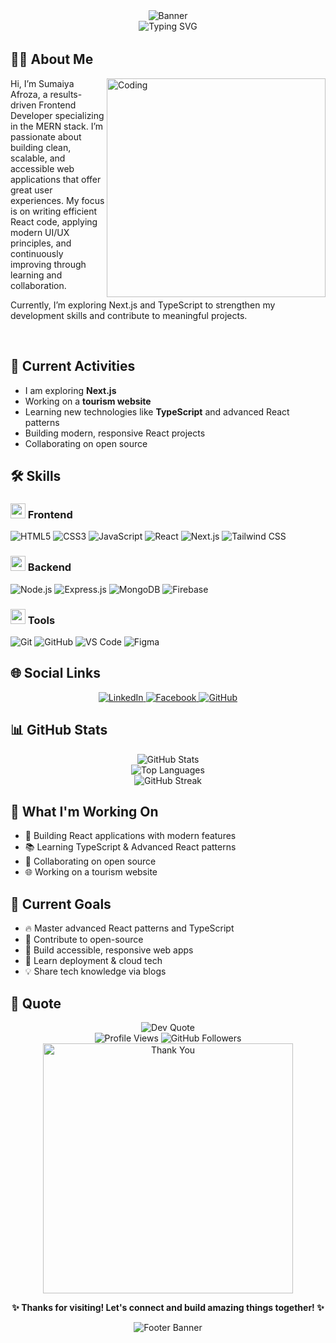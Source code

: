 <div align="center">
  <!-- Banner Image -->
  <img src="https://capsule-render.vercel.app/api?type=waving&color=gradient&customColorList=6,11,1&height=180&section=header&text=SUMAIYA%20AFROZA&fontSize=40&fontColor=fff&animation=fadeIn&fontAlignY=35&desc=Frontend%20Developer%20%7C%20React%20Enthusiast&descAlignY=50&descAlign=50" alt="Banner" />
</div>

<!-- Intro typing animation -->
<div align="center">
  <img src="https://readme-typing-svg.herokuapp.com?font=Fira+Code&size=22&duration=3000&pause=1000&color=36BCF7&center=true&vCenter=true&width=600&lines=Welcome+to+my+coding+world!+🚀;MERN+Stack+Developer;Building+amazing+web+experiences;Always+learning+new+technologies" alt="Typing SVG" />
</div>

<div align="center">
  <img src="https://user-images.githubusercontent.com/74038190/225813708-98b745f2-7d22-48cf-9150-083f1b00d6c9.gif" width="600" height="3" />
</div>

## 👩‍💻 About Me

<img align="right" src="https://user-images.githubusercontent.com/74038190/229223263-cf2e4b07-2615-4f87-9c38-e37600f8381a.gif" width="350" alt="Coding"/>

Hi, I’m Sumaiya Afroza, a results-driven Frontend Developer specializing in the MERN stack. I’m passionate about building clean, scalable, and accessible web applications that offer great user experiences. My focus is on writing efficient React code, applying modern UI/UX principles, and continuously improving through learning and collaboration.

Currently, I’m exploring Next.js and TypeScript to strengthen my development skills and contribute to meaningful projects.

<br clear="right"/>

## 📝 Current Activities

- I am exploring **Next.js**
- Working on a **tourism website**
- Learning new technologies like **TypeScript** and advanced React patterns
- Building modern, responsive React projects
- Collaborating on open source

## 🛠️ Skills

### <img src="https://img.icons8.com/color/48/000000/front-end.png" width="24"/> Frontend
![HTML5](https://img.shields.io/badge/HTML5-E34F26?style=flat-square&logo=html5&logoColor=white)
![CSS3](https://img.shields.io/badge/CSS3-1572B6?style=flat-square&logo=css3&logoColor=white)
![JavaScript](https://img.shields.io/badge/JavaScript-F7DF1E?style=flat-square&logo=javascript&logoColor=black)
![React](https://img.shields.io/badge/React-20232A?style=flat-square&logo=react&logoColor=61DAFB)
![Next.js](https://img.shields.io/badge/Next.js-000000?style=flat-square&logo=next.js&logoColor=white)
![Tailwind CSS](https://img.shields.io/badge/Tailwind_CSS-38B2AC?style=flat-square&logo=tailwind-css&logoColor=white)

### <img src="https://img.icons8.com/color/48/000000/database.png" width="24"/> Backend
![Node.js](https://img.shields.io/badge/Node.js-43853D?style=flat-square&logo=node.js&logoColor=white)
![Express.js](https://img.shields.io/badge/Express.js-404D59?style=flat-square)
![MongoDB](https://img.shields.io/badge/MongoDB-4EA94B?style=flat-square&logo=mongodb&logoColor=white)
![Firebase](https://img.shields.io/badge/Firebase-039BE5?style=flat-square&logo=Firebase&logoColor=white)

### <img src="https://img.icons8.com/ios-filled/50/000000/code.png" width="24"/> Tools
![Git](https://img.shields.io/badge/Git-F05032?style=flat-square&logo=git&logoColor=white)
![GitHub](https://img.shields.io/badge/GitHub-100000?style=flat-square&logo=github&logoColor=white)
![VS Code](https://img.shields.io/badge/VS_Code-0078D4?style=flat-square&logo=visual-studio-code&logoColor=white)
![Figma](https://img.shields.io/badge/Figma-F24E1E?style=flat-square&logo=figma&logoColor=white)

## 🌐 Social Links

<div align="center">
  <a href="https://www.linkedin.com" target="_blank">
    <img src="https://img.shields.io/badge/LinkedIn-0077B5?style=for-the-badge&logo=linkedin&logoColor=white" alt="LinkedIn" />
  </a>
  <a href="https://www.facebook.com/profile.php?id=61564578511121" target="_blank">
    <img src="https://img.shields.io/badge/Facebook-1877F2?style=for-the-badge&logo=facebook&logoColor=white" alt="Facebook" />
  </a>
  <a href="https://github.com/sumaiyaAfroza" target="_blank">
    <img src="https://img.shields.io/badge/GitHub-100000?style=for-the-badge&logo=github&logoColor=white" alt="GitHub" />
  </a>
</div>
<!-- Do not include Instagram, Snapchat, TikTok, etc. -->

## 📊 GitHub Stats

<div align="center">
  <!-- Contributions, languages, and streaks -->
  <img src="https://github-readme-stats.vercel.app/api?username=sumaiyaAfroza&show_icons=true&theme=radical&hide_border=true&bg_color=0D1117&title_color=36BCF7&text_color=ffffff&icon_color=36BCF7" alt="GitHub Stats" />
  <br/>
  <img src="https://github-readme-stats.vercel.app/api/top-langs/?username=sumaiyaAfroza&layout=compact&theme=radical&hide_border=true&bg_color=0D1117&title_color=36BCF7&text_color=ffffff" alt="Top Languages" />
  <br/>
  <img src="https://github-readme-streak-stats.herokuapp.com/?user=sumaiyaAfroza&theme=radical&hide_border=true&background=0D1117&stroke=36BCF7&ring=36BCF7&fire=FF6B6B&currStreakLabel=36BCF7" alt="GitHub Streak" />
</div>

## 🌟 What I'm Working On

- 🚀 Building React applications with modern features
- 📚 Learning TypeScript & Advanced React patterns
- 🤝 Collaborating on open source
- 🌐 Working on a tourism website

## 🎯 Current Goals

- 🔥 Master advanced React patterns and TypeScript
- 🌟 Contribute to open-source
- 📱 Build accessible, responsive web apps
- 🚀 Learn deployment & cloud tech
- 💡 Share tech knowledge via blogs

## 💭 Quote

<div align="center">
  <img src="https://quotes-github-readme.vercel.app/api?type=horizontal&theme=radical" alt="Dev Quote" />
</div>

<div align="center">
  <img src="https://komarev.com/ghpvc/?username=sumaiyaAfroza&style=for-the-badge&color=blueviolet" alt="Profile Views" />
  <img src="https://img.shields.io/github/followers/sumaiyaAfroza?style=for-the-badge&color=blue" alt="GitHub Followers" />
</div>

<div align="center">
  <img src="https://user-images.githubusercontent.com/74038190/212284115-f47cd8ff-2ffb-4b04-b5bf-4d1c14c0247f.gif" width="400" alt="Thank You" />
  
  **✨ Thanks for visiting! Let's connect and build amazing things together! ✨**
</div>

<div align="center">
  <img src="https://capsule-render.vercel.app/api?type=waving&color=gradient&customColorList=6,11,1&height=100&section=footer" alt="Footer Banner" />
</div>
